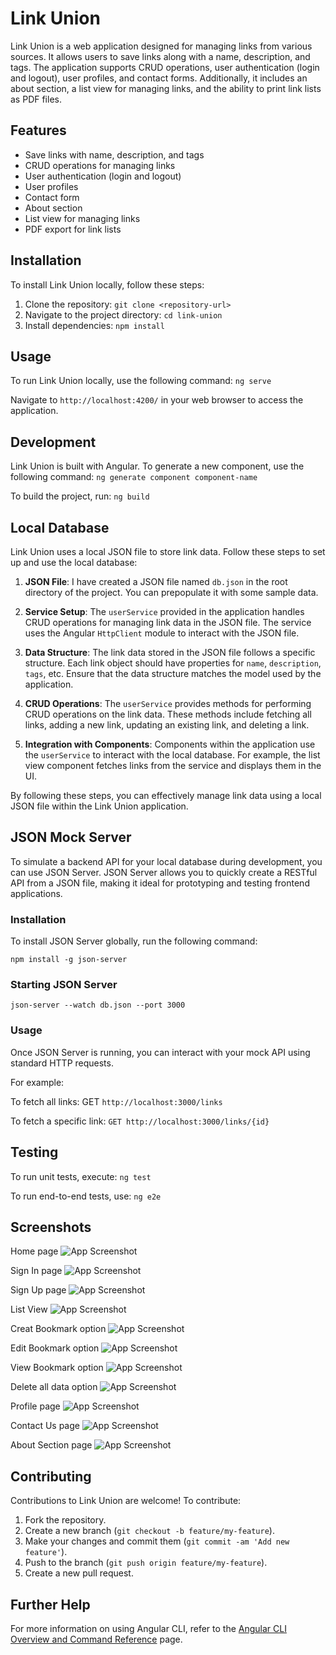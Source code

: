 # Link Union

Link Union is a web application designed for managing links from various sources. It allows users to save links along with a name, description, and tags. The application supports CRUD operations, user authentication (login and logout), user profiles, and contact forms. Additionally, it includes an about section, a list view for managing links, and the ability to print link lists as PDF files.

## Features

- Save links with name, description, and tags
- CRUD operations for managing links
- User authentication (login and logout)
- User profiles
- Contact form
- About section
- List view for managing links
- PDF export for link lists

## Installation

To install Link Union locally, follow these steps:

1. Clone the repository: `git clone <repository-url>`
2. Navigate to the project directory: `cd link-union`
3. Install dependencies: `npm install`

## Usage

To run Link Union locally, use the following command: `ng serve`

Navigate to `http://localhost:4200/` in your web browser to access the application.

## Development

Link Union is built with Angular. To generate a new component, use the following command: `ng generate component component-name`

To build the project, run: `ng build`

## Local Database

Link Union uses a local JSON file to store link data. Follow these steps to set up and use the local database:

1. **JSON File**: I have created a JSON file named `db.json` in the root directory of the project. You can prepopulate it with some sample data.

2. **Service Setup**: The `userService` provided in the application handles CRUD operations for managing link data in the JSON file. The service uses the Angular `HttpClient` module to interact with the JSON file.

3. **Data Structure**: The link data stored in the JSON file follows a specific structure. Each link object should have properties for `name`, `description`, `tags`, etc. Ensure that the data structure matches the model used by the application.

4. **CRUD Operations**: The `userService` provides methods for performing CRUD operations on the link data. These methods include fetching all links, adding a new link, updating an existing link, and deleting a link.

5. **Integration with Components**: Components within the application use the `userService` to interact with the local database. For example, the list view component fetches links from the service and displays them in the UI.

By following these steps, you can effectively manage link data using a local JSON file within the Link Union application.

## JSON Mock Server

To simulate a backend API for your local database during development, you can use JSON Server. JSON Server allows you to quickly create a RESTful API from a JSON file, making it ideal for prototyping and testing frontend applications.

### Installation

To install JSON Server globally, run the following command:

`npm install -g json-server`

### Starting JSON Server

`json-server --watch db.json --port 3000`

### Usage

Once JSON Server is running, you can interact with your mock API using standard HTTP requests.

For example:

To fetch all links: GET `http://localhost:3000/links`

To fetch a specific link: `GET http://localhost:3000/links/{id}`

## Testing

To run unit tests, execute: `ng test`

To run end-to-end tests, use: `ng e2e`

## Screenshots

Home page
![App Screenshot](/Screenshots/Home-Page.png)

Sign In page
![App Screenshot](/Screenshots/Sign-In.png)

Sign Up page
![App Screenshot](/Screenshots/Sign-Up.png)

List View
![App Screenshot](/Screenshots/List-View.png)

Creat Bookmark option
![App Screenshot](/Screenshots/Create-Bookmark.png)

Edit Bookmark option
![App Screenshot](/Screenshots/Edit-Bookmark.png)

View Bookmark option
![App Screenshot](/Screenshots/View-Bookmark.png)

Delete all data option
![App Screenshot](/Screenshots/Delete-all.png)

Profile page
![App Screenshot](/Screenshots/Profile.png)

Contact Us page
![App Screenshot](/Screenshots/Contact-Form.png)

About Section page
![App Screenshot](/Screenshots/About-section.png)


## Contributing

Contributions to Link Union are welcome! To contribute:

1. Fork the repository.
2. Create a new branch (`git checkout -b feature/my-feature`).
3. Make your changes and commit them (`git commit -am 'Add new feature'`).
4. Push to the branch (`git push origin feature/my-feature`).
5. Create a new pull request.

## Further Help

For more information on using Angular CLI, refer to the [Angular CLI Overview and Command Reference](https://angular.io/cli) page.


